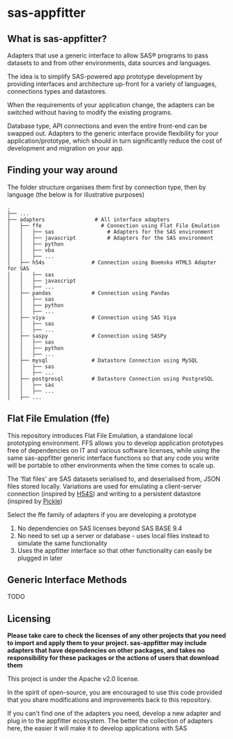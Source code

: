 # sas-appfitter


## What is sas-appfitter?
Adapters that use a generic interface to allow SAS® programs to pass datasets to and from other environments, data sources and languages.

The idea is to simplify SAS-powered app prototype development by providing interfaces and architecture up-front for a variety of languages, connections types and datastores.

When the requirements of your application change, the adapters can be switched without having to modify the existing programs. 

Database type, API connections and even the entire front-end can be swapped out. Adapters to the generic interface provide flexibility for your application/prototype, which should in turn significantly reduce the cost of development and migration on your app.


## Finding your way around

The folder structure organises them first by connection type, then by language (the below is for illustrative purposes)

```
.
├── ...
├── adapters                # All interface adapters
│   ├── ffe                   # Connection using Flat File Emulation
│   │   ├── sas                 # Adapters for the SAS environment
│   │   ├── javascript          # Adapters for the SAS environment
│   │   ├── python          
│   │   ├── vba
│   │   ├── ...             
│   ├── h54s               # Connection using Boemska HTML5 Adapter for SAS
│   │   ├── sas
│   │   ├── javascript
│   │   ├── ...    
│   ├── pandas             # Connection using Pandas
│   │   ├── sas
│   │   ├── python          
│   │   ├── ...
│   ├── viya               # Connection using SAS Viya
│   │   ├── sas
│   │   ├── ...
│   ├── saspy              # Connection using SASPy
│   │   ├── sas
│   │   ├── python          
│   │   ├── ...
│   ├── mysql              # Datastore Connection using MySQL
│   │   ├── sas
│   │   ├── ...
│   ├── postgresql         # Datastore Connection using PostgreSQL
│   │   ├── sas
│   │   ├── ...
│   ├── ...  
```


## Flat File Emulation (ffe)
This repository introduces Flat File Emulation, a standalone local prototyping environment. 
FFS allows you to develop application prototypes free of dependencies on IT and various software licenses, while using the same sas-appfitter generic interface functions so that any code you write will be portable to other environments when the time comes to scale up.


The 'flat files' are SAS datasets serialised to, and deserialised from, JSON files stored locally. 
Variations are used for emulating a client-server connection (inspired by [H54S](https://github.com/Boemska/h54s)) and writing to a persistent datastore (inspired by [Pickle](https://github.com/python/cpython/blob/3.7/Lib/pickle.py))


Select the ffe family of adapters if you are developing a prototype
1. No dependencies on SAS licenses beyond SAS BASE 9.4
2. No need to set up a server or database - uses local files instead to simulate the same functionality
3. Uses the appfitter interface so that other functionality can easily be plugged in later 



## Generic Interface Methods

TODO


## Licensing

__Please take care to check the licenses of any other projects that you need to import and apply them to your project. 
sas-appfitter may include adapters that have dependencies on other packages, and takes no responsibility for these packages or the actions of users that download them__


This project is under the Apache v2.0 license.

In the spirit of open-source, you are encouraged to use this code provided that you share modifications and improvements back to this repository. 

If you can't find one of the adapters you need, develop a new adapter and plug in to the appfitter ecosystem. 
The better the collection of adapters here, the easier it will make it to develop applications with SAS

